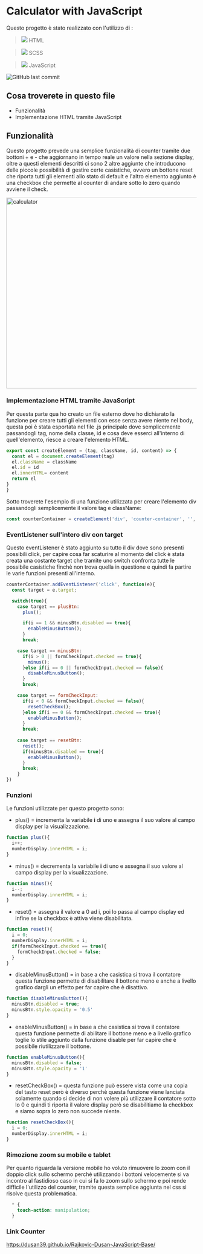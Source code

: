# Calculator with JavaScript 

Questo progetto è stato realizzato con l'utilizzo di :

> <img src="https://img.icons8.com/color/24/null/html-5--v1.png"/> HTML

> <img src="https://img.icons8.com/color/24/null/sass.png"/> SCSS

> <img src="https://img.icons8.com/color/24/null/javascript--v1.png"/> JavaScript

![GitHub last commit](https://img.shields.io/github/last-commit/dusan39/Rajkovic-Dusan-JavaScript-Base)

## Cosa troverete in questo file

- Funzionalità
- Implementazione HTML tramite JavaScript

## Funzionalità

Questo progetto prevede una semplice funzionalità di counter tramite due bottoni + e - che aggiornano in tempo reale un valore nella sezione display, oltre a questi elementi descritti ci sono 2 altre aggiunte che introducono delle piccole possibilità di gestire certe casistiche, ovvero un bottone reset che riporta tutti gli elementi allo stato di default e l'altro elemento aggiunto è una checkbox che permette al counter di andare sotto lo zero quando avviene il check.  

<img width="505" alt="calculator" src="https://user-images.githubusercontent.com/114413164/213029079-6028825c-e7b1-4bc9-8a0d-0cc02f07df01.png">


### Implementazione HTML tramite JavaScript

Per questa parte qua ho creato un file esterno dove ho dichiarato la funzione per creare tutti gli elementi con esse senza avere niente nel body, questa poi è stata esportata nel file .js principale dove semplicemente passandogli tag, nome della classe, id e cosa deve esserci all'interno di quell'elemento,  riesce a creare l'elemento HTML.

```JavaScript
export const createElement = (tag, className, id, content) => {
  const el = document.createElement(tag)
  el.className = className
  el.id = id
  el.innerHTML= content
  return el
}
}
```
Sotto troverete l'esempio di una funzione utilizzata per creare l'elemento div passandogli semplicemente il valore tag e className:

```JavaScript
const counterContainer = createElement('div', 'counter-container', '', '')
```

### EventListener sull'intero div con target

Questo eventListener è stato aggiunto su tutto il div dove sono presenti possibili click, per capire cosa far scaturire al momento del click è stata creata una costante target che tramite uno switch confronta tutte le possibile casistiche finchè non trova quella in questione e quindi fa partire le varie funzioni presenti all'interno.

```JavaScript
counterContainer.addEventListener('click', function(e){
  const target = e.target;

  switch(true){
    case target == plusBtn:
      plus();

      if(i == 1 && minusBtn.disabled == true){
        enableMinusButton();
      }
      break;

    case target == minusBtn:
      if(i > 0 || formCheckInput.checked == true){
        minus();
      }else if(i == 0 || formCheckInput.checked == false){
        disableMinusButton();
      }
      break;

    case target == formCheckInput:
      if(i < 0 && formCheckInput.checked == false){
        resetCheckBox();
      }else if(i == 0 && formCheckInput.checked == true){
        enableMinusButton();
      }
      break;
    
    case target == resetBtn:
      reset();
      if(minusBtn.disabled == true){
        enableMinusButton();
      }
      break;
    }
})
```

### Funzioni 

Le funzioni utilizzate per questo progetto sono:

- plus() = incrementa la variabile **i** di uno e assegna il suo valore al campo display per la visualizzazione.

```JavaScript
function plus(){
  i++;
  numberDisplay.innerHTML = i;
}
```

- minus() = decrementa la variabile **i** di uno e assegna il suo valore al campo display per la visualizzazione.

```JavaScript
function minus(){
  i--;
  numberDisplay.innerHTML = i;
}
```

- reset() = assegna il valore a 0 ad i, poi lo passa al campo display ed infine se la checkbox è attiva viene disabilitata.


```JavaScript
function reset(){
  i = 0;
  numberDisplay.innerHTML = i;
  if(formCheckInput.checked == true){
    formCheckInput.checked = false;
  }
}
```

- disableMinusButton() = in base a che casistica si trova il contatore questa funzione permette di disabilitare il bottone meno e anche a livello grafico dargli un effetto per far capire che è disattivo.

```JavaScript
function disableMinusButton(){
  minusBtn.disabled = true;
  minusBtn.style.opacity = '0.5'
}
```

- enableMinusButton() = in base a che casistica si trova il contatore questa funzione permette di abilitare il bottone meno e a livello grafico toglie lo stile aggiunto dalla funzione disable per far capire che è possibile riutilizzare il bottone.

```JavaScript
function enableMinusButton(){
  minusBtn.disabled = false;
  minusBtn.style.opacity = '1'
}
```

- resetCheckBox() = questa funzione può essere vista come una copia del tasto reset però è diverso perchè questa funzione viene lanciata solamente quando si decide di non volere più utilizzare il contatore sotto lo 0 e quindi ti riporta il valore display però se disabilitiamo la checkbox e siamo sopra lo zero non succede niente.

```JavaScript
function resetCheckBox(){
  i = 0;
  numberDisplay.innerHTML = i;
}
```

### Rimozione zoom su mobile e tablet

Per quanto riguarda la versione mobile ho voluto rimuovere lo zoom con il doppio click sullo schermo perchè utilizzando i bottoni velocemente si va incontro al fastidioso caso in cui si fa lo zoom sullo schermo e poi rende difficile l'utilizzo del counter, tramite questa semplice aggiunta nel css si risolve questa problematica.

```CSS
  * {
    touch-action: manipulation;
  }
```

### Link Counter

https://dusan39.github.io/Rajkovic-Dusan-JavaScript-Base/
